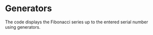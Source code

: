 # Generators
The code displays the Fibonacci series up to the entered serial number using generators.
